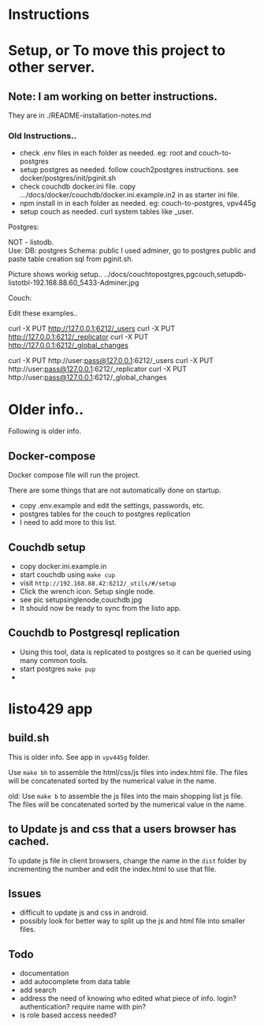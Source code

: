 # Instructions




# Setup, or To move this project to other server.


## Note:  I am working on better instructions. 
They are in ./README-installation-notes.md



### Old Instructions..

 - check .env files in each folder as needed. eg: root and couch-to-postgres
 - setup postgres as needed.  follow couch2postgres instructions. see docker/postgres/init/pginit.sh
 - check couchdb docker.ini file. copy .../docs/docker/couchdb/docker.ini.example.in2 in as starter ini file.
 - npm install in in each folder as needed. eg: couch-to-postgres, vpv445g
 - setup couch as needed. curl system tables like _user. 

Postgres:


NOT - listodb.  
Use:  DB: postgres Schema: public 
I used adminer, go to postgres public and paste table creation sql from pginit.sh.

Picture shows workig setup..
../docs/couchtopostgres,pgcouch,setupdb-listotbl-192.168.88.60_5433-Adminer.jpg


Couch:

Edit these examples..

curl -X PUT http://127.0.0.1:6212/_users
curl -X PUT http://127.0.0.1:6212/_replicator
curl -X PUT http://127.0.0.1:6212/_global_changes

curl -X PUT http://user:pass@127.0.0.1:6212/_users
curl -X PUT http://user:pass@127.0.0.1:6212/_replicator
curl -X PUT http://user:pass@127.0.0.1:6212/_global_changes





# Older info..

Following is older info. 


## Docker-compose

Docker compose file will run the project. 

There are some things that are not automatically done on startup.

  - copy .env.example and edit the settings, passwords, etc.
  - postgres tables for the couch to postgres replication
  - I need to add more to this list.
    
    
## Couchdb setup

  - copy docker.ini.example.in
  - start couchdb using `make cup`
  - visit `http://192.168.88.42:6212/_utils/#/setup`
  - Click the wrench icon. Setup single node.
  - see pic  setupsinglenode,couchdb.jpg
  - It should now be ready to sync from the listo app.

## Couchdb to Postgresql replication

  - Using this tool, data is replicated to postgres so it can be queried using many common tools. 
  - start postgres `make pup`
  -




# listo429 app

## build.sh

This is older info. See app in `vpv445g` folder.

Use `make bh` to assemble the html/css/js files into index.html file. The files will be concatenated sorted by the numerical value in the name.

old:
  Use `make b` to assemble the js files into the main shopping list js file. The files will be concatenated sorted by the numerical value in the name.

## to Update js and css that a users browser has cached.

  To update js file in client browsers, change the name in the `dist` folder by incrementing the number and edit the index.html to use that file.
  
    
## Issues

 - difficult to update js and css in android.
 - possibly look for better way to split up the js and html file into smaller files.

## Todo

 - documentation
 - add autocomplete from data table
 - add search
 - address the need of knowing who edited what piece of info. login? authentication? require name with pin?
 - is role based access needed?

